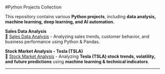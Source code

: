  #Python Projects Collection  

This repository contains various **Python projects**, including **data analysis, machine learning, deep learning, and AI automation.**  

**Sales Data Analysis**  
📌 [Sales Data Analysis](sales-data-analysis/) - Analyzing sales trends, customer behavior, and business performance using Python & Pandas.  

 **Stock Market Analysis - Tesla (TSLA)**  
📌 [Stock Market Analysis](stock-market-analysis/) - Analyzing **Tesla (TSLA) stock trends, volatility, and future predictions** using **machine learning & technical indicators**.

---

